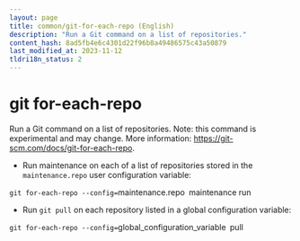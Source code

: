 ```yaml
---
layout: page
title: common/git-for-each-repo (English)
description: "Run a Git command on a list of repositories."
content_hash: 8ad5fb4e6c4301d22f96b8a49486575c43a50879
last_modified_at: 2023-11-12
tldri18n_status: 2
---
```

# git for-each-repo

Run a Git command on a list of repositories.
Note: this command is experimental and may change.
More information: <https://git-scm.com/docs/git-for-each-repo>.

- Run maintenance on each of a list of repositories stored in the `maintenance.repo` user configuration variable:

`git for-each-repo --config=`<span class="tldr-var badge badge-pill bg-dark-lm bg-white-dm text-white-lm text-dark-dm font-weight-bold">maintenance.repo</span>` `<span class="tldr-var badge badge-pill bg-dark-lm bg-white-dm text-white-lm text-dark-dm font-weight-bold">maintenance run</span>

- Run `git pull` on each repository listed in a global configuration variable:

`git for-each-repo --config=`<span class="tldr-var badge badge-pill bg-dark-lm bg-white-dm text-white-lm text-dark-dm font-weight-bold">global_configuration_variable</span>` `<span class="tldr-var badge badge-pill bg-dark-lm bg-white-dm text-white-lm text-dark-dm font-weight-bold">pull</span>
